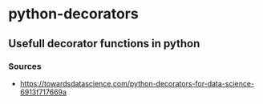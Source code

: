 # python-decorators

## Usefull decorator functions in python


### Sources
- https://towardsdatascience.com/python-decorators-for-data-science-6913f717669a